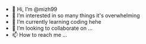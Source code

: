 - 👋 Hi, I’m @mizh99
- 👀 I’m interested in so many things it's overwhelming
- 🌱 I’m currently learning coding hehe
- 💞️ I’m looking to collaborate on ...
- 📫 How to reach me ...

<!---
mizh99/mizh99 is a ✨ special ✨ repository because its `README.md` (this file) appears on your GitHub profile.
You can click the Preview link to take a look at your changes.
--->
